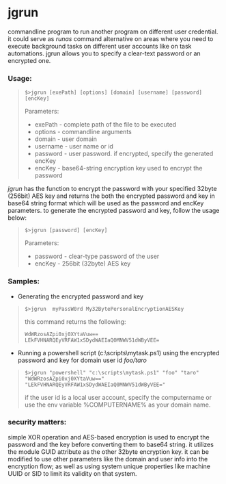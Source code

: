 # jgrun
commandline program to run another program on different user credential. 
it could serve as *runas* command alternative on areas where you need to execute background tasks on different user accounts like on task automations. 
jgrun allows you to specify a clear-text password or an encrypted one.

### Usage:

>`$>jgrun [exePath] [options] [domain] [username] [password] [encKey]`
> 
> Parameters:
>  - exePath  - complete path of the file to be executed 
>  - options  - commandline arguments 
>  - domain   - user domain  
>  - username - user name or id 
>  - password - user password. if encrypted, specify the generated encKey 
>  - encKey   - base64-string encryption key used to encrypt the password 
  
*jgrun* has the function to encrypt the password with your specified 32byte (256bit) AES key and returns the both the encrypted password and key in base64 string format which will be used as the password and encKey parameters. to generate the encrypted password and key, follow the usage below:

>`$>jgrun [password] [encKey]`
> 
> Parameters:
>  - password  - clear-type password of the user 
>  - encKey    - 256bit (32byte) AES key

### Samples:
- Generating the encrypted password and key
> `$>jgrun  myPassW0rd My32BytePersonalEncryptionAESKey`
>
> this command returns the following:
>
> `WdWRzosAZpi0xj0XYtaVuw== LEkFVHNARQEyVRFAW1xSDydWAEIaQ0MNWV51dWByVEE=`

- Running a powershell script (c:\scripts\mytask.ps1) using the encrypted password and key for domain user id *foo/taro*
> `$>jgrun "powershell" "c:\scripts\mytask.ps1" "foo" "taro" "WdWRzosAZpi0xj0XYtaVuw==" "LEkFVHNARQEyVRFAW1xSDydWAEIaQ0MNWV51dWByVEE=" `
>
> if the user id is a local user account, specify the computername or use the env variable %COMPUTERNAME% as your domain name.

### security matters: 
simple XOR operation and AES-based encryption is used to encrypt the password and the key before converting them to base64 string. it utilizes the module GUID attribute as the other 32byte encryption key. it can be modified to use other parameters like the domain and user info into the encryption flow; as well as using system unique properties like machine UUID or SID to limit its validity on that system.

